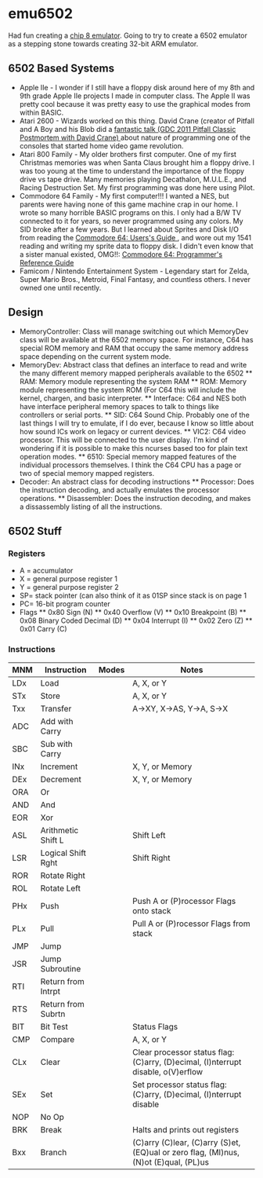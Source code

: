 # emu6502

Had fun creating a [chip 8 emulator](https://github.com/mwales/chip8).  Going to try to create a
6502 emulator as a stepping stone towards creating 32-bit ARM emulator.

## 6502 Based Systems

* Apple IIe - I wonder if I still have a floppy disk around here of my 8th and 9th grade Apple IIe
  projects I made in computer class.  The Apple II was pretty cool because it was pretty easy to
  use the graphical modes from within BASIC.
* Atari 2600 - Wizards worked on this thing.   David Crane (creator of Pitfall and A Boy and his
  Blob did a [fantastic talk (GDC 2011 Pitfall Classic Postmortem with David Crane)
  ](https://www.youtube.com/watch?v=MBT1OK6VAIU) about nature of programming one of the consoles
  that started home video game revolution.
* Atari 800 Family - My older brothers first computer.  One of my first Christmas memories was when
  Santa Claus brought him a floppy drive.  I was too young at the time to understand the importance
  of the floppy drive vs tape drive.  Many memories playing Decathalon, M.U.L.E., and Racing
  Destruction Set.  My first programming was done here using Pilot.
* Commodore 64 Family - My first computer!!!  I wanted a NES, but parents were having none of this
  game machine crap in our home.  I wrote so many horrible BASIC programs on this.  I only had a 
  B/W TV connected to it for years, so never programmed using any colors.  My SID broke after a few
  years.  But I learned about Sprites and Disk I/O from reading the [Commodore 64: Users's Guide
  ](http://www.commodore.ca/commodore-manuals/commodore-64-users-guide/), and wore out my 1541
  reading and writing my sprite data to floppy disk.  I didn't even know that a sister manual
  existed, OMG!!: [Commodore 64: Programmer's Reference Guide
  ](http://www.commodore.ca/commodore-manuals/commodore-64-users-guide/)
* Famicom / Nintendo Entertainment System - Legendary start for Zelda, Super Mario Bros., Metroid, 
  Final Fantasy, and countless others.  I never owned one until recently.

## Design

* MemoryController: Class will manage switching out which MemoryDev class will be available at the
  6502 memory space.  For instance, C64 has special ROM memory and RAM that occupy the same memory
  address space depending on the current system mode.
* MemoryDev: Abstract class that defines an interface to read and write the many different memory
  mapped peripherals available to the 6502
** RAM: Memory module representing the system RAM
** ROM: Memory module representing the system ROM (For C64 this will include the kernel, chargen,
   and basic interpreter.
** Interface: C64 and NES both have interface peripheral memory spaces to talk to things like 
   controllers or serial ports.
** SID: C64 Sound Chip.  Probably one of the last things I will try to emulate, if I do ever,
   because I know so little about how sound ICs work on legacy or current devices.
** VIC2: C64 video processor.  This will be connected to the user display.  I'm kind of
   wondering if it is possible to make this ncurses based too for plain text operation modes.
** 6510: Special memory mapped features of the individual processors themselves.  I think the
   C64 CPU has a page or two of special memory mapped registers.
* Decoder: An abstract class for decoding instructions
** Processor: Does the instruction decoding, and actually emulates the processor operations.
** Disassembler: Does the instruction decoding, and makes a dissassembly listing of all the
   instructions.

## 6502 Stuff

### Registers

* A = accumulator
* X = general purpose register 1
* Y = general purpose register 2
* SP= stack pointer (can also think of it as 01SP since stack is on page 1
* PC= 16-bit program counter
* Flags
** 0x80 Sign (N)
** 0x40 Overflow (V)
** 0x10 Breakpoint (B)
** 0x08 Binary Coded Decimal (D)
** 0x04 Interrupt (I)
** 0x02 Zero (Z)
** 0x01 Carry (C)

### Instructions

| MNM | Instruction        | Modes                   | Notes         |
|-----|--------------------|-------------------------|---------------|
| LDx | Load               |                         | A, X, or Y    |
| STx | Store              |                         | A, X, or Y    |
| Txx | Transfer           |                         | A->XY, X->AS, Y->A, S->X |
| ADC | Add with Carry     |                         |               |
| SBC | Sub with Carry     |                         |               |
| INx | Increment          |                         | X, Y, or Memory |
| DEx | Decrement          |                         | X, Y, or Memory |
| ORA | Or                 |                         |               |
| AND | And                |                         |               |
| EOR | Xor                |                         |               |
| ASL | Arithmetic Shift L |                         | Shift Left    |
| LSR | Logical Shift Rght |                         | Shift Right   |
| ROR | Rotate Right       |                         |               |
| ROL | Rotate Left        |                         |               |
| PHx | Push               |                         | Push A or (P)rocessor Flags onto stack |
| PLx | Pull               |                         | Pull A or (P)rocessor Flags from stack |
| JMP | Jump               |                         |               |
| JSR | Jump Subroutine    |                         |               |
| RTI | Return from Intrpt |                         |               |
| RTS | Return from Subrtn |                         |               |
| BIT | Bit Test           |                         | Status Flags  |
| CMP | Compare            |                         | A, X, or Y    |
| CLx | Clear              |                         | Clear processor status flag: (C)arry, (D)ecimal, (I)nterrupt disable, o(V)erflow |
| SEx | Set                |                         | Set processor status flag: (C)arry, (D)ecimal, (I)nterrupt disable |
| NOP | No Op              |                         |               | 
| BRK | Break              |                         | Halts and prints out registers |
| Bxx | Branch             |                         | (C)arry (C)lear, (C)arry (S)et, (EQ)ual or zero flag, (MI)nus, (N)ot (E)qual, (PL)us |
